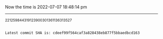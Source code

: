 Now the time is 2022-07-07 18:48:14 pm

---

<small>221259844319123900301361136313527</small>

```txt

Latest commit SHA is: cdeef99f564caf3a828438eb877f5bbaedbcd163
```
